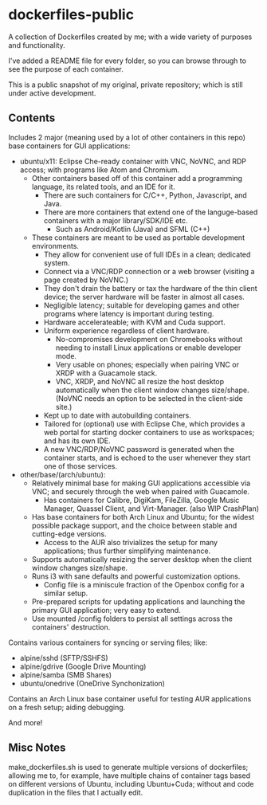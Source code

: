 # dockerfiles-public

A collection of Dockerfiles created by me; with a wide variety of purposes and functionality.

I've added a README file for every folder, so you can browse through to see the purpose of each container.

This is a public snapshot of my original, private repository; which is still under active development.

## Contents

Includes 2 major (meaning used by a lot of other containers in this repo) base containers for GUI applications:
* ubuntu/x11: Eclipse Che-ready container with VNC, NoVNC, and RDP access; with programs like Atom and Chromium.
  * Other containers based off of this container add a programming language, its related tools, and an IDE for it.
    * There are such containers for C/C++, Python, Javascript, and Java.
    * There are more containers that extend one of the languge-based containers with a major library/SDK/IDE etc.
      * Such as Android/Kotlin (Java) and SFML (C++)
  * These containers are meant to be used as portable development environments.
    * They allow for convenient use of full IDEs in a clean; dedicated system.
    * Connect via a VNC/RDP connection or a web browser (visiting a page created by NoVNC.)
    * They don't drain the battery or tax the hardware of the thin client device; the server hardware will be faster in almost all cases.
    * Negligible latency; suitable for developing games and other programs where latency is important during testing.
    * Hardware accelerateable; with KVM and Cuda support.
    * Uniform experience regardless of client hardware.
      * No-compromises development on Chromebooks without needing to install Linux applications or enable developer mode.
      * Very usable on phones; especially when pairing VNC or XRDP with a Guacamole stack.
      * VNC, XRDP, and NoVNC all resize the host desktop automatically when the client window changes size/shape. (NoVNC needs an option to be selected in the client-side site.)
    * Kept up to date with autobuilding containers.
    * Tailored for (optional) use with Eclipse Che, which provides a web portal for starting docker containers to use as workspaces; and has its own IDE.
    * A new VNC/RDP/NoVNC password is generated when the container starts, and is echoed to the user whenever they start one of those services.
* other/base/(arch/ubuntu):
  * Relatively minimal base for making GUI applications accessible via VNC; and securely through the web when paired with Guacamole.
    * Has containers for Calibre, DigiKam, FileZilla, Google Music Manager, Quassel Client, and Virt-Manager. (also WIP CrashPlan)
  * Has base containers for both Arch Linux and Ubuntu; for the widest possible package support, and the choice between stable and cutting-edge versions.
    * Access to the AUR also trivializes the setup for many applications; thus further simplifying maintenance.
  * Supports automatically resizing the server desktop when the client window changes size/shape.
  * Runs i3 with sane defaults and powerful customization options.
    * Config file is a miniscule fraction of the Openbox config for a similar setup.
  * Pre-prepared scripts for updating applications and launching the primary GUI application; very easy to extend.
  * Use mounted /config folders to persist all settings across the containers' destruction.

Contains various containers for syncing or serving files; like:
* alpine/sshd (SFTP/SSHFS)
* alpine/gdrive (Google Drive Mounting)
* alpine/samba (SMB Shares)
* ubuntu/onedrive (OneDrive Synchonization)

Contains an Arch Linux base container useful for testing AUR applications on a fresh setup; aiding debugging.

And more!

## Misc Notes

make_dockerfiles.sh is used to generate multiple versions of dockerfiles; allowing me to, for example, have multiple chains of container tags based on different versions of Ubuntu, including Ubuntu+Cuda; without and code duplication in the files that I actually edit.

